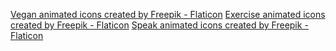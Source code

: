 <a href="https://www.flaticon.com/free-animated-icons/vegan" title="vegan animated icons">Vegan animated icons created by Freepik - Flaticon</a>
<a href="https://www.flaticon.com/free-animated-icons/exercise" title="exercise animated icons">Exercise animated icons created by Freepik - Flaticon</a>
<a href="https://www.flaticon.com/free-animated-icons/speak" title="speak animated icons">Speak animated icons created by Freepik - Flaticon</a>
